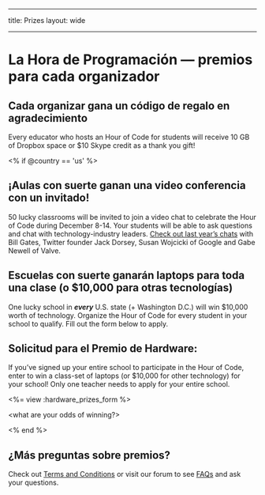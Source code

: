 * * *

title: Prizes layout: wide

* * *

# La Hora de Programación — premios para cada organizador

## Cada organizar gana un código de regalo en agradecimiento

Every educator who hosts an Hour of Code for students will receive 10 GB of Dropbox space or $10 Skype credit as a thank you gift!

<% if @country == 'us' %>

## ¡Aulas con suerte ganan una video conferencia con un invitado!

50 lucky classrooms will be invited to join a video chat to celebrate the Hour of Code during December 8-14. Your students will be able to ask questions and chat with technology-industry leaders. [Check out last year’s chats](http://www.youtube.com/playlist?list=PLzdnOPI1iJNckJ81gRpJe5mR7imAHDl9a) with Bill Gates, Twitter founder Jack Dorsey, Susan Wojcicki of Google and Gabe Newell of Valve.

## Escuelas con suerte ganarán laptops para toda una clase (o $10,000 para otras tecnologías)

One lucky school in ***every*** U.S. state (+ Washington D.C.) will win $10,000 worth of technology. Organize the Hour of Code for every student in your school to qualify. Fill out the form below to apply.

## Solicitud para el Premio de Hardware:

If you’ve signed up your entire school to participate in the Hour of Code, enter to win a class-set of laptops (or $10,000 for other technology) for your school! Only one teacher needs to apply for your entire school.

<%= view :hardware\_prizes\_form %>

<what are your odds of winning?>

<see a list of all schools signed up for the hour code in your state. one public k-12 school every u.s. state will win class-set laptops.>

<% end %>

## ¿Más preguntas sobre premios?

Check out [Terms and Conditions](/prizes-terms) or visit our forum to see [FAQs](http://support.code.org) and ask your questions.